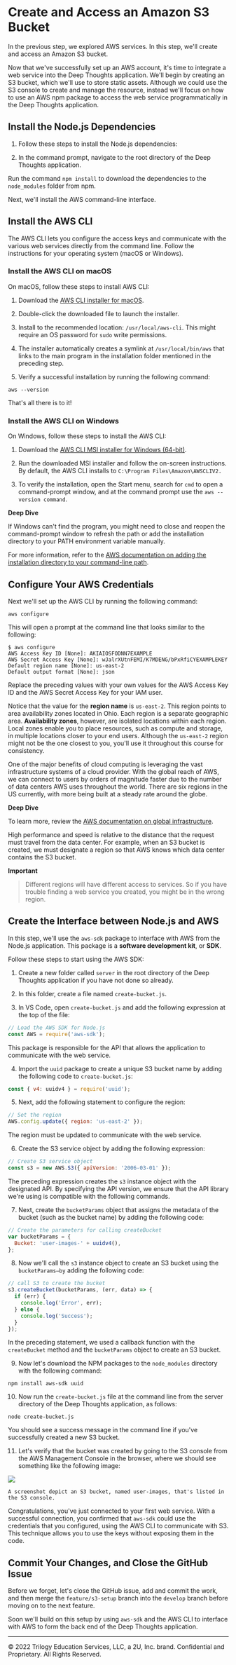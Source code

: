 # Create and Access an Amazon S3 Bucket

In the previous step, we explored AWS services. In this step, we'll create and access an Amazon S3 bucket.

Now that we've successfully set up an AWS account, it's time to integrate a web service into the Deep Thoughts application. We'll begin by creating an S3 bucket, which we'll use to store static assets. Although we could use the S3 console to create and manage the resource, instead we'll focus on how to use an AWS npm package to access the web service programmatically in the Deep Thoughts application.

## Install the Node.js Dependencies

1. Follow these steps to install the Node.js dependencies:

2. In the command prompt, navigate to the root directory of the Deep Thoughts application.

Run the command `npm install` to download the dependencies to the `node_modules` folder from npm.

Next, we'll install the AWS command-line interface.

## Install the AWS CLI

The AWS CLI lets you configure the access keys and communicate with the various web services directly from the command line. Follow the instructions for your operating system (macOS or Windows).

### Install the AWS CLI on macOS

On macOS, follow these steps to install AWS CLI:

1. Download the [AWS CLI installer for macOS](https://awscli.amazonaws.com/AWSCLIV2.pkg).

2. Double-click the downloaded file to launch the installer.

3. Install to the recommended location: `/usr/local/aws-cli`. This might require an OS password for `sudo` write permissions.

4. The installer automatically creates a symlink at `/usr/local/bin/aws` that links to the main program in the installation folder mentioned in the preceding step.

5. Verify a successful installation by running the following command:

```console
aws --version
```

That's all there is to it!

### Install the AWS CLI on Windows

On Windows, follow these steps to install the AWS CLI:

1. Download the [AWS CLI MSI installer for Windows (64-bit)](https://awscli.amazonaws.com/AWSCLIV2.msi).

2. Run the downloaded MSI installer and follow the on-screen instructions. By default, the AWS CLI installs to `C:\Program Files\Amazon\AWSCLIV2.`

3. To verify the installation, open the Start menu, search for `cmd` to open a command-prompt window, and at the command prompt use the `aws --version command`.

**Deep Dive**

If Windows can't find the program, you might need to close and reopen the command-prompt window to refresh the path or add the installation directory to your PATH environment variable manually.

For more information, refer to the [AWS documentation on adding the installation directory to your command-line path](https://docs.aws.amazon.com/cli/latest/userguide/install-windows.html#awscli-install-windows-path).

## Configure Your AWS Credentials

Next we'll set up the AWS CLI by running the following command:

```console
aws configure
```

This will open a prompt at the command line that looks similar to the following:

```console
$ aws configure
AWS Access Key ID [None]: AKIAIOSFODNN7EXAMPLE
AWS Secret Access Key [None]: wJalrXUtnFEMI/K7MDENG/bPxRfiCYEXAMPLEKEY
Default region name [None]: us-east-2
Default output format [None]: json
```

Replace the preceding values with your own values for the AWS Access Key ID and the AWS Secret Access Key for your IAM user.

Notice that the value for the **region name** is `us-east-2`. This region points to area availability zones located in Ohio. Each region is a separate geographic area. **Availability zones**, however, are isolated locations within each region. Local zones enable you to place resources, such as compute and storage, in multiple locations closer to your end users. Although the `us-east-2` region might not be the one closest to you, you'll use it throughout this course for consistency.

One of the major benefits of cloud computing is leveraging the vast infrastructure systems of a cloud provider. With the global reach of AWS, we can connect to users by orders of magnitude faster due to the number of data centers AWS uses throughout the world. There are six regions in the US currently, with more being built at a steady rate around the globe.

**Deep Dive**

To learn more, review the [AWS documentation on global infrastructure](https://aws.amazon.com/about-aws/global-infrastructure/).

High performance and speed is relative to the distance that the request must travel from the data center. For example, when an S3 bucket is created, we must designate a region so that AWS knows which data center contains the S3 bucket.

**Important**

> Different regions will have different access to services. So if you have trouble finding a web service you created, you might be in the wrong region.

## Create the Interface between Node.js and AWS

In this step, we'll use the `aws-sdk` package to interface with AWS from the Node.js application. This package is a **software development kit**, or **SDK**.

Follow these steps to start using the AWS SDK:

1. Create a new folder called `server` in the root directory of the Deep Thoughts application if you have not done so already.

2. In this folder, create a file named `create-bucket.js`.

3. In VS Code, open `create-bucket.js` and add the following expression at the top of the file:

```js
// Load the AWS SDK for Node.js
const AWS = require('aws-sdk');
```

This package is responsible for the API that allows the application to communicate with the web service.

4. Import the `uuid` package to create a unique S3 bucket name by adding the following code to `create-bucket.js`:

```js
const { v4: uuidv4 } = require('uuid');
```

5. Next, add the following statement to configure the region:

```js
// Set the region
AWS.config.update({ region: 'us-east-2' });
```

The region must be updated to communicate with the web service.

6. Create the S3 service object by adding the following expression:

```js
// Create S3 service object
const s3 = new AWS.S3({ apiVersion: '2006-03-01' });
```

The preceding expression creates the `s3` instance object with the designated API. By specifying the API version, we ensure that the API library we're using is compatible with the following commands.

7. Next, create the `bucketParams` object that assigns the metadata of the bucket (such as the bucket name) by adding the following code:

```js
// Create the parameters for calling createBucket
var bucketParams = {
  Bucket: 'user-images-' + uuidv4(),
};
```

8. Now we'll call the `s3` instance object to create an S3 bucket using the `bucketParams—by` adding the following code:

```js
// call S3 to create the bucket
s3.createBucket(bucketParams, (err, data) => {
  if (err) {
    console.log('Error', err);
  } else {
    console.log('Success');
  }
});
```

In the preceding statement, we used a callback function with the `createBucket` method and the `bucketParams` object to create an S3 bucket.

9. Now let's download the NPM packages to the `node_modules` directory with the following command:

```console
npm install aws-sdk uuid
```

10. Now run the `create-bucket.js` file at the command line from the server directory of the Deep Thoughts application, as follows:

```console
node create-bucket.js
```

You should see a success message in the command line if you've successfully created a new S3 bucket.

11. Let's verify that the bucket was created by going to the S3 console from the AWS Management Console in the browser, where we should see something like the following image:

![](../Images/800-user-images.png)

`A screenshot depict an S3 bucket, named user-images, that's listed in the S3 console.`

Congratulations, you've just connected to your first web service. With a successful connection, you confirmed that `aws-sdk` could use the credentials that you configured, using the AWS CLI to communicate with S3. This technique allows you to use the keys without exposing them in the code.

## Commit Your Changes, and Close the GitHub Issue

Before we forget, let's close the GitHub issue, add and commit the work, and then merge the `feature/s3-setup` branch into the `develop` branch before moving on to the next feature.

Soon we'll build on this setup by using `aws-sdk` and the AWS CLI to interface with AWS to form the back end of the Deep Thoughts application.

---
© 2022 Trilogy Education Services, LLC, a 2U, Inc. brand. Confidential and Proprietary. All Rights Reserved.